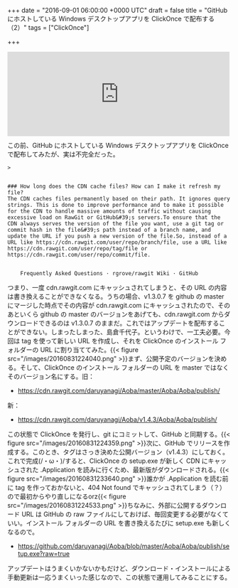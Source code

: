 
+++
date = "2016-09-01 06:00:00 +0000 UTC"
draft = false
title = "GitHub にホストしている Windows デスクトップアプリを ClickOnce で配布する（2）"
tags = ["ClickOnce"]

+++
<iframe src="https://hatenablog-parts.com/embed?url=https%3A%2F%2Fblog.daruyanagi.jp%2Fentry%2F2016%2F08%2F30%2F051929" title="GitHub にホストしている Windows デスクトップアプリを ClickOnce で配布する - だるろぐ" class="embed-card embed-blogcard" scrolling="no" frameborder="0" style="display: block; width: 100%; height: 190px; max-width: 500px; margin: 10px 0px;"></iframe>この前、GitHub にホストしている Windows デスクトップアプリを ClickOnce で配布してみたが、実は不完全だった。

    >
        

    ### How long does the CDN cache files? How can I make it refresh my file?
    The CDN caches files permanently based on their path. It ignores query strings. This is done to improve performance and to make it possible for the CDN to handle massive amounts of traffic without causing excessive load on RawGit or GitHub&#39;s servers.To ensure that the CDN always serves the version of the file you want, use a git tag or commit hash in the file&#39;s path instead of a branch name, and update the URL if you push a new version of the file.So, instead of a URL like https://cdn.rawgit.com/user/repo/branch/file, use a URL like https://cdn.rawgit.com/user/repo/tag/file or https://cdn.rawgit.com/user/repo/commit/file.


        Frequently Asked Questions · rgrove/rawgit Wiki · GitHub
    
つまり、一度 cdn.rawgit.com にキャッシュされてしまうと、その URL の内容は書き換えることができなくなる。うちの場合、v1.3.0.7 を github の master にマージした時点でその内容が cdn.rawgit.com にキャッシュされたので、そのあといくら github の master のバージョンをあげても、cdn.rawgit.com からダウンロードできるのは v1.3.0.7 のままだ。これではアップデートを配布することができない。しまったしまった、島倉千代子。というわけで、一工夫必要。今回は tag を使って新しい URL を作成し、それを ClickOnce のインストール フォルダーの URL に割り当ててみた。{{< figure src="/images/20160831224040.png"  >}}まず、公開予定のバージョンを決める。そして、ClickOnce のインストール フォルダーの URL を master ではなくそのバージョン名にする。旧：

<ul>
<li><a href="https://cdn.rawgit.com/daruyanagi/Aoba/master/Aoba/Aoba/publish/">https://cdn.rawgit.com/daruyanagi/Aoba/master/Aoba/Aoba/publish/</a></li>
</ul>新：

<ul>
<li><a href="https://cdn.rawgit.com/daruyanagi/Aoba/v1.4.3/Aoba/Aoba/publish/">https://cdn.rawgit.com/daruyanagi/Aoba/v1.4.3/Aoba/Aoba/publish/</a></li>
</ul>この状態で ClickOnce を発行し、git にコミットして、GitHub と同期する。{{< figure src="/images/20160831224359.png"  >}}次に、GitHub でリリースを作成する。このとき、タグはさっき決めた公開バージョン（v1.4.3）にしておく。これで完成(/・ω・)/すると、ClickOnce の setup.exe が新しく CDN にキャッシュされた .Application を読みに行くため、最新版がダウンロードされる。{{< figure src="/images/20160831233640.png"  >}}誰かが .Application を読む前に tag を作っておかないと、404 Not found でキャッシュされてしまう（？）ので最初からやり直しになるorz{{< figure src="/images/20160831224533.png"  >}}ちなみに、外部に公開するダウンロード URL は GitHub の raw ファイルにしておけば、毎回変更する必要がなくていい。インストール フォルダーの URL を書き換えるたびに setup.exe も新しくなるので。

<ul>
<li><a href="https://github.com/daruyanagi/Aoba/blob/master/Aoba/Aoba/publish/setup.exe?raw=true">https://github.com/daruyanagi/Aoba/blob/master/Aoba/Aoba/publish/setup.exe?raw=true</a></li>
</ul>アップデートはうまくいかないかもだけど、ダウンロード・インストールによる手動更新は一応うまくいった感じなので、この状態で運用してみることにする。


